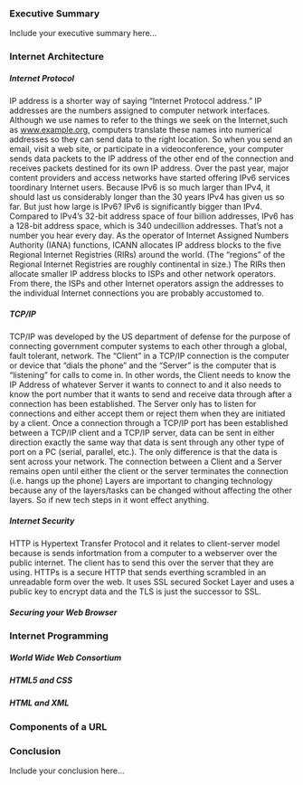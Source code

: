 ### Executive Summary
Include your executive summary here...

### Internet Architecture
##### Internet Protocol
IP address is a shorter way of saying “Internet Protocol address.” IP addresses are the numbers assigned to computer network interfaces. Although we use names to refer to the things we seek on the Internet,such as www.example.org, computers translate these names into numerical addresses so they can send data to the right location. So when you send an email, visit a web site, or participate in a videoconference, your computer sends data packets to the IP address of the other end of the connection and receives packets destined for its own IP address.
Over the past year, major content providers and access networks have started offering IPv6 services toordinary Internet users. Because IPv6 is so much larger than IPv4, it should last us considerably longer than the 30 years IPv4 has given us so far. But just how large is IPv6? IPv6 is significantly bigger than IPv4. Compared to IPv4’s 32-bit address space of four billion addresses, IPv6 has a 128-bit address space, which is 340 undecillion addresses. That’s not a number you hear every day.
 As the operator of Internet Assigned Numbers Authority (IANA) functions, ICANN allocates IP address blocks to the five Regional Internet Registries (RIRs) around the world. (The “regions” of the Regional Internet Registries are roughly continental in size.) The RIRs then allocate smaller IP address blocks to ISPs and other network operators. From there,
the ISPs and other Internet operators assign the addresses to the individual Internet connections you are probably accustomed to.
##### TCP/IP
TCP/IP was developed by the US department of defense for the purpose of connecting government computer systems to each other through a global, fault tolerant, network.
The “Client” in a TCP/IP connection is the computer or device that “dials the phone” and the “Server” is the computer that is “listening” for calls to come in. In other words, the Client needs to know the IP Address of whatever Server it wants to connect to and it also needs to know the port number that it wants to send and receive data through after a connection has been established. The Server only has to listen for connections and either accept them or reject them when they are initiated by a client. Once a connection through a TCP/IP port has been established between a TCP/IP client and a TCP/IP server, data can be sent in either direction exactly the same way that data is sent through any other type of port on a PC (serial, parallel, etc.). The only difference is that the data is sent across your network. The connection between a Client and a Server remains open until either the client or the server terminates the connection (i.e. hangs up the phone)
Layers are important to changing technology because any of the layers/tasks can be changed without affecting the other layers. So if new tech steps in it wont effect anything.
##### Internet Security
HTTP is Hypertext Transfer Protocol and it relates to client-server model because is sends infortmation from a computer to a webserver over the public internet. The client has to send this over the server that they are using.
HTTPs is a secure HTTP that sends everthing scrambled in an unreadable form over the web. It uses SSL secured Socket Layer and uses a public key to encrypt data and the TLS is just the successor to SSL.
##### Securing your Web Browser
### Internet Programming
##### World Wide Web Consortium
##### HTML5 and CSS
##### HTML and XML
### Components of a URL
### Conclusion
Include your conclusion here...
